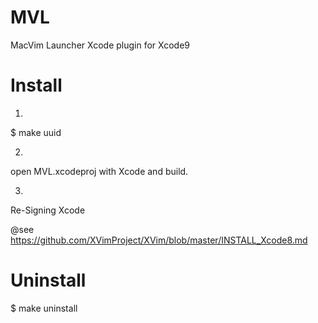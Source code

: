 # MVL
MacVim Launcher Xcode plugin for Xcode9

# Install

1) 
  $ make uuid

2) 
  open MVL.xcodeproj with Xcode and build.

3) 
  Re-Signing Xcode

  @see https://github.com/XVimProject/XVim/blob/master/INSTALL_Xcode8.md

# Uninstall

  $ make uninstall

